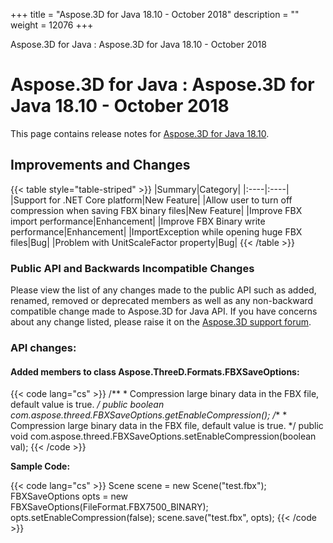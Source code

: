 +++
title = "Aspose.3D for Java 18.10 - October 2018" 
description = "" 
weight = 12076 
+++

Aspose.3D for Java : Aspose.3D for Java 18.10 - October 2018  

# Aspose.3D for Java : Aspose.3D for Java 18.10 - October 2018


This page contains release notes for [Aspose.3D for Java 18.10](https://repository.aspose.com/repo/com/aspose/aspose-3d/18.10/).

## Improvements and Changes

{{< table style="table-striped" >}}
|Summary|Category|
|:----|:----|
|Support for .NET Core platform|New Feature|
|Allow user to turn off compression when saving FBX binary files|New Feature|
|Improve FBX import performance|Enhancement|
|Improve FBX Binary write performance|Enhancement|
|ImportException while opening huge FBX files|Bug|
|Problem with UnitScaleFactor property|Bug|
{{< /table >}}

### Public API and Backwards Incompatible Changes

Please view the list of any changes made to the public API such as added, renamed, removed or deprecated members as well as any non-backward compatible change made to Aspose.3D for Java API. If you have concerns about any change listed, please raise it on the [Aspose.3D support forum](https://forum.aspose.com/c/3d).

### API changes:

#### Added members to class Aspose.ThreeD.Formats.FBXSaveOptions:

{{< code lang="cs" >}}
    /**
     * Compression large binary data in the FBX file, default value is true.
     */
    public boolean com.aspose.threed.FBXSaveOptions.getEnableCompression();
    /**
     * Compression large binary data in the FBX file, default value is true.
     */
    public void com.aspose.threed.FBXSaveOptions.setEnableCompression(boolean val);
{{< /code >}}

**Sample Code:**

{{< code lang="cs" >}}
    Scene scene = new Scene("test.fbx");
    FBXSaveOptions opts = new FBXSaveOptions(FileFormat.FBX7500_BINARY);
    opts.setEnableCompression(false);
    scene.save("test.fbx", opts);
{{< /code >}}

